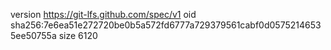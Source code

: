 version https://git-lfs.github.com/spec/v1
oid sha256:7e6ea51e272720be0b5a572fd6777a729379561cabf0d05752146535ee50755a
size 6120
